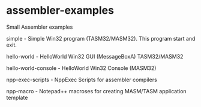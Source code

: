 # assembler-examples
Small Assembler examples

simple - Simple Win32 program (TASM32/MASM32). This program start and exit.

hello-world - HelloWorld Win32 GUI (MessageBoxA) TASM32/MASM32

hello-world-console - HelloWorld Win32 Console (MASM32)

npp-exec-scripts - NppExec Scripts for assembler compilers

npp-macro - Notepad++ macroses for creating MASM/TASM application template